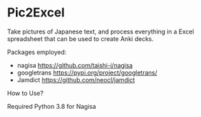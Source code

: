 # Pic2Excel
Take pictures of Japanese text, and process everything in a Excel spreadsheet that can be used to create Anki decks.

Packages employed:
- nagisa      https://github.com/taishi-i/nagisa 
- googletrans https://pypi.org/project/googletrans/
- Jamdict     https://github.com/neocl/jamdict

How to Use?


Required Python 3.8 for Nagisa
